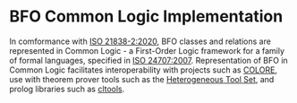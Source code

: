 # BFO Common Logic Implementation

In comformance with [ISO 21838-2:2020](https://www.iso.org/standard/74572.html), BFO classes and relations are represented in Common Logic - a First-Order Logic framework for a family of formal languages, specified in [ISO 24707:2007](https://www.iso.org/standard/39175.html). Representation of BFO in Common Logic facilitates interoperability with projects such as [COLORE](https://github.com/gruninger/colore), use with theorem prover tools such as the [Heterogeneous Tool Set](http://hets.eu/), and prolog libraries such as [cltools](https://github.com/cmungall/cltools).
